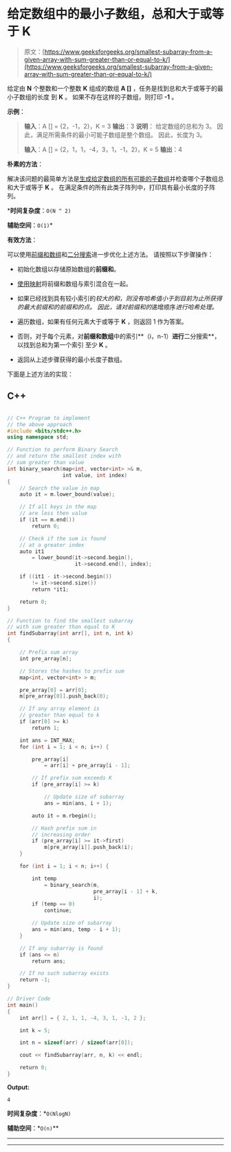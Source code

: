 # 给定数组中的最小子数组，总和大于或等于 K

> 原文：[https://www.geeksforgeeks.org/smallest-subarray-from-a-given-array-with-sum-greater-than-or-equal-to-k/](https://www.geeksforgeeks.org/smallest-subarray-from-a-given-array-with-sum-greater-than-or-equal-to-k/)

给定由 **N** 个整数和一个整数 **K** 组成的数组 **A []** ，任务是找到总和大于或等于的最小子数组的长度 到 **K** 。 如果不存在这样的子数组，则打印 **-1** 。

**示例**：

> **输入**：A [] = {2，-1，2}，K = 3
> **输出**：3
> **说明**：
> 给定数组的总和为 3。
> 因此，满足所需条件的最小可能子数组是整个数组。
> 因此，长度为 3。
> 
> **输入**：A [] = {2，1，1，-4，3，1，-1，2}，K = 5
> **输出**：4

**朴素的方法**：

解决该问题的最简单方法是[生成给定数组的所有可能的子数组](https://www.geeksforgeeks.org/generating-subarrays-using-recursion/)并检查哪个子数组总和大于或等于 **K** 。 在满足条件的所有此类子阵列中，打印具有最小长度的子阵列。

***时间复杂度**：`O(N ^ 2)`

**辅助空间**：`O(1)`*

**有效方法**：

可以使用[前缀和数组](https://www.geeksforgeeks.org/prefix-sum-array-implementation-applications-competitive-programming/)和[二分搜索](http://www.geeksforgeeks.org/binary-search/)进一步优化上述方法。 请按照以下步骤操作：

*   初始化数组以存储原始数组的**前缀和**。

*   [使用](https://www.geeksforgeeks.org/hashing-data-structure/)[映射](http://www.geeksforgeeks.org/map-associative-containers-the-c-standard-template-library-stl/)将前缀和数组与索引混合在一起。

*   如果已经找到具有较小索引的*较大的和，则没有哈希值小于到目前为止所获得的最大前缀和的前缀和的点。 因此，请对前缀和的*递增顺序*进行哈希处理。*

*   遍历数组，如果有任何元素大于或等于 **K** ，则返回 1 作为答案。

*   否则，对于每个元素，对**前缀和数组**中的索引**（i，n-1）**进行**二分搜索**，以找到总和为第一个索引 至少 **K** 。

*   返回从上述步骤获得的最小长度子数组。

下面是上述方法的实现：

## C++

```cpp

// C++ Program to implement 
// the above approach 
#include <bits/stdc++.h> 
using namespace std; 

// Function to perform Binary Search 
// and return the smallest index with 
// sum greater than value 
int binary_search(map<int, vector<int> >& m, 
                  int value, int index) 
{ 
    // Search the value in map 
    auto it = m.lower_bound(value); 

    // If all keys in the map 
    // are less then value 
    if (it == m.end()) 
        return 0; 

    // Check if the sum is found 
    // at a greater index 
    auto it1 
        = lower_bound(it->second.begin(), 
                      it->second.end(), index); 

    if ((it1 - it->second.begin()) 
        != it->second.size()) 
        return *it1; 

    return 0; 
} 

// Function to find the smallest subarray 
// with sum greater than equal to K 
int findSubarray(int arr[], int n, int k) 
{ 

    // Prefix sum array 
    int pre_array[n]; 

    // Stores the hashes to prefix sum 
    map<int, vector<int> > m; 

    pre_array[0] = arr[0]; 
    m[pre_array[0]].push_back(0); 

    // If any array element is 
    // greater than equal to k 
    if (arr[0] >= k) 
        return 1; 

    int ans = INT_MAX; 
    for (int i = 1; i < n; i++) { 

        pre_array[i] 
            = arr[i] + pre_array[i - 1]; 

        // If prefix sum exceeds K 
        if (pre_array[i] >= k) 

            // Update size of subarray 
            ans = min(ans, i + 1); 

        auto it = m.rbegin(); 

        // Hash prefix sum in 
        // increasing order 
        if (pre_array[i] >= it->first) 
            m[pre_array[i]].push_back(i); 
    } 

    for (int i = 1; i < n; i++) { 

        int temp 
            = binary_search(m, 
                            pre_array[i - 1] + k, 
                            i); 
        if (temp == 0) 
            continue; 

        // Update size of subarray 
        ans = min(ans, temp - i + 1); 
    } 

    // If any subarray is found 
    if (ans <= n) 
        return ans; 

    // If no such subarray exists 
    return -1; 
} 

// Driver Code 
int main() 
{ 
    int arr[] = { 2, 1, 1, -4, 3, 1, -1, 2 }; 

    int k = 5; 

    int n = sizeof(arr) / sizeof(arr[0]); 

    cout << findSubarray(arr, n, k) << endl; 

    return 0; 
} 

```

**Output:**

```
4

```

**时间复杂度**：*`O(NlogN)`

**辅助空间**：*`O(n)`**



* * *

* * *



